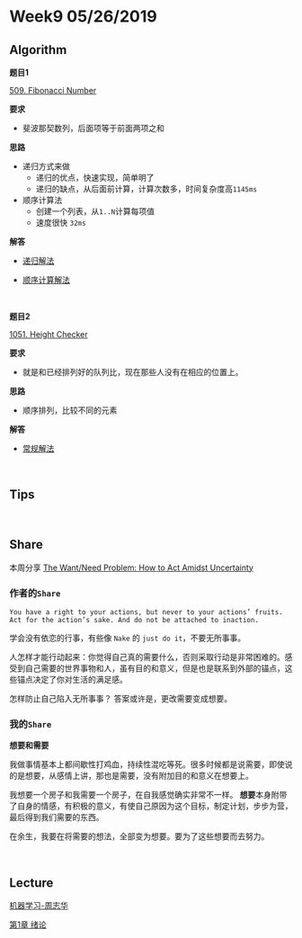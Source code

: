 # Week9 05/26/2019


## Algorithm

**题目1**

[509. Fibonacci Number](https://leetcode.com/problems/fibonacci-number/)

**要求**
- 斐波那契数列，后面项等于前面两项之和

**思路**
- 递归方式来做
    - 递归的优点，快速实现，简单明了
    - 递归的缺点，从后面前计算，计算次数多，时间复杂度高`1145ms`
- 顺序计算法
    - 创建一个列表，从`1..N`计算每项值
    - 速度很快 `32ms`

**解答**

- [递归解法](https://github.com/rubust-ai/Leetcode-python3/blob/master/509_Fibonacci_Number.py)

- [顺序计算解法](https://github.com/rubust-ai/Leetcode-python3/blob/master/509_Fibonacci_Number_2.py)



&nbsp;

**题目2**

[1051. Height Checker](https://leetcode.com/problems/height-checker/)

**要求**
- 就是和已经排列好的队列比，现在那些人没有在相应的位置上。

**思路**
- 顺序排列，比较不同的元素

**解答**
- [常规解法](https://github.com/rubust-ai/Leetcode-python3/blob/master/1051_Height_Checker.py)


&nbsp;
## Tips


        



&nbsp;
## Share

本周分享 [The Want/Need Problem: How to Act Amidst Uncertainty](https://medium.com/personal-growth/the-want-need-problem-how-to-act-amidst-uncertainty-e3e171b6a500)

### 作者的`Share`

`You have a right to your actions, but never to your actions’ fruits. Act for the action’s sake. And do not be attached to inaction.`

学会没有依恋的行事，有些像 `Nake` 的 `just do it`，不要无所事事。

人怎样才能行动起来：你觉得自己真的需要什么，否则采取行动是非常困难的。感受到自己需要的世界事物和人，虽有目的和意义，但是也是联系到外部的锚点，这些锚点决定了你对生活的满足感。

怎样防止自己陷入无所事事？
答案或许是，更改需要变成想要。




### 我的`Share`

**想要和需要**

我做事情基本上都间歇性打鸡血，持续性混吃等死。很多时候都是说需要，即使说的是想要，从感情上讲，那也是需要，没有附加目的和意义在想要上。

我想要一个房子和我需要一个房子，在自我感觉确实非常不一样。
**想要**本身附带了自身的情感，有积极的意义，有使自己原因为这个目标，制定计划，步步为营，最后得到我们需要的东西。

在余生，我要在将需要的想法，全部变为想要。要为了这些想要而去努力。

&nbsp;
## Lecture

[机器学习-周志华](https://item.jd.com/11867803.html)

[第1章 绪论](https://github.com/rubust-ai/Machine-Learning-Book/blob/master/ch1_intro.md)




